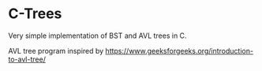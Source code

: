 # C-Trees
Very simple implementation of BST and AVL trees in C.

AVL tree program inspired by https://www.geeksforgeeks.org/introduction-to-avl-tree/
